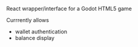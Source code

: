 React wrapper/interface for a Godot HTML5 game

Currrently allows
- wallet authentication
- balance display
